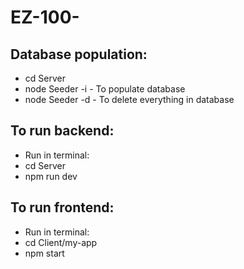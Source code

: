 # EZ-100-

## Database population:
  - cd Server
  - node Seeder -i    - To populate database
  - node Seeder -d    - To delete everything in database
  
## To run backend:
- Run in terminal:
- cd Server
- npm run dev
  
## To run frontend:
- Run in terminal:
- cd Client/my-app
- npm start
